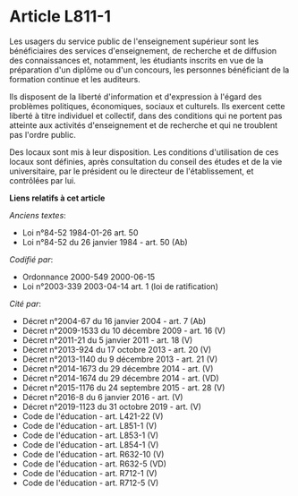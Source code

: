 # Article L811-1

Les usagers du service public de l'enseignement supérieur sont les bénéficiaires des services d'enseignement, de recherche et
de diffusion des connaissances et, notamment, les étudiants inscrits en vue de la préparation d'un diplôme ou d'un concours,
les personnes bénéficiant de la formation continue et les auditeurs.

Ils disposent de la liberté d'information et d'expression à l'égard des problèmes politiques, économiques, sociaux et
culturels. Ils exercent cette liberté à titre individuel et collectif, dans des conditions qui ne portent pas atteinte aux
activités d'enseignement et de recherche et qui ne troublent pas l'ordre public.

Des locaux sont mis à leur disposition. Les conditions d'utilisation de ces locaux sont définies, après consultation du
conseil des études et de la vie universitaire, par le président ou le directeur de l'établissement, et contrôlées par lui.

**Liens relatifs à cet article**

_Anciens textes_:

  - Loi n°84-52 1984-01-26 art. 50
  - Loi n°84-52 du 26 janvier 1984 - art. 50 (Ab)

_Codifié par_:

  - Ordonnance 2000-549 2000-06-15
  - Loi n°2003-339 2003-04-14 art. 1 (loi de ratification)

_Cité par_:

  - Décret n°2004-67 du 16 janvier 2004 - art. 7 (Ab)
  - Décret n°2009-1533 du 10 décembre 2009 - art. 16 (V)
  - Décret n°2011-21 du 5 janvier 2011 - art. 18 (V)
  - Décret n°2013-924 du 17 octobre 2013 - art. 20 (V)
  - Décret n°2013-1140 du 9 décembre 2013 - art. 21 (V)
  - Décret n°2014-1673 du 29 décembre 2014 - art. (V)
  - Décret n°2014-1674 du 29 décembre 2014 - art. (VD)
  - Décret n°2015-1176 du 24 septembre 2015 - art. 28 (V)
  - Décret n°2016-8 du 6 janvier 2016 - art. (V)
  - Décret n°2019-1123 du 31 octobre 2019 - art. (V)
  - Code de l'éducation - art. L421-22 (V)
  - Code de l'éducation - art. L851-1 (V)
  - Code de l'éducation - art. L853-1 (V)
  - Code de l'éducation - art. L854-1 (V)
  - Code de l'éducation - art. R632-10 (V)
  - Code de l'éducation - art. R632-5 (VD)
  - Code de l'éducation - art. R712-1 (V)
  - Code de l'éducation - art. R712-5 (V)
